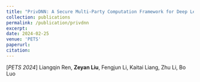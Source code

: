```yaml
---
title: "PrivDNN: A Secure Multi-Party Computation Framework for Deep Learning using Partial DNN Encryption"
collection: publications
permalink: /publication/privdnn
excerpt:
date: 2024-02-25
venue: 'PETS'
paperurl:
citation:
---
```


[*PETS 2024*] Liangqin Ren, **Zeyan Liu**, Fengjun Li, Kaitai Liang, Zhu Li, Bo Luo
